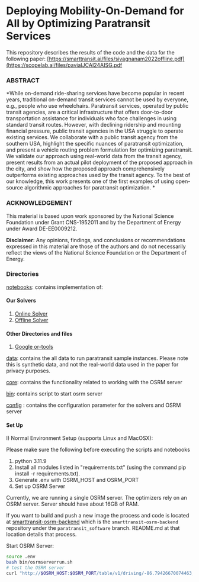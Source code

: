 # Deploying Mobility-On-Demand for All by Optimizing Paratransit Services

This repository describes the results of the code and the data for the following paper: [https://smarttransit.ai/files/sivagnanam2022offline.pdf](https://scopelab.ai/files/paviaIJCAI24AISG.pdf
### ABSTRACT

*While on-demand ride-sharing services have become popular in recent years, traditional on-demand transit services cannot be used by everyone, e.g., people who use wheelchairs. Paratransit services, operated by public transit agencies, are a critical infrastructure that offers door-to-door transportation assistance for individuals who face challenges in using standard transit routes. However, with declining ridership and mounting financial pressure, public transit agencies in the USA struggle to operate existing services. We collaborate with a public transit agency from the southern USA, highlight the specific nuances of paratransit optimization, and present a vehicle routing problem formulation for optimizing paratransit. We validate our approach using real-world data from the transit agency, present results from an actual pilot deployment of the proposed approach in the city, and show how the proposed approach comprehensively outperforms existing approaches used by the transit agency. To the best of our knowledge, this work presents one of the first examples of using open-source algorithmic approaches for paratransit optimization. *

### ACKNOWLEDGEMENT

This material is based upon work sponsored by the National
Science Foundation under Grant CNS-1952011 and by the
Department of Energy under Award DE-EE0009212.

**Disclaimer**: Any opinions, findings, and conclusions or recommendations expressed in this material are those of the authors and do not
necessarily reflect the views of the National Science Foundation or the Department of Energy.

### Directories

[notebooks](notebooks):
contains implementation of:
#### Our Solvers
1. [Online Solver](notebooks/online.ipynb)
2. [Offline Solver](notebooks/offline.ipynb)


####  Other Directories and files
1. [Google or-tools](https://developers.google.com/optimization)

[data](data): contains the all data to run paratransit sample instances. Please note this is synthetic data, and not the real-world data used in the paper for privacy purposes. 

[core](core): contains the functionality related to working with the OSRM server

[bin](bin): contains script to start osrm server

[config](config.py) : contains the configuration parameter for the solvers and OSRM server


#### Set Up

I) Normal Environment Setup (supports Linux and MacOSX):

Please make sure the following before executing the scripts and notebooks
1. python 3.11.9
2. Install all modules listed in "requirements.txt" (using the command pip install -r requirements.txt).
3. Generate .env with OSRM_HOST and OSRM_PORT
4. Set up OSRM Server

Currently, we are running a single OSRM server. The optimizers rely on an OSRM server. Server should have about 16GB of RAM.

If you want to build and push a new image the process and code is located at 
[smarttransit-osrm-backend](https://github.com/smarttransit-ai/smarttransit-osrm-backend/tree/paratransit_software)
which is the `smarttransit-osrm-backend` repository under the `paratransit_software` branch. README.md at that 
location details that process.

Start OSRM Server:

```bash
source .env
bash bin/osrmserverrun.sh
# test the OSRM server
curl "http://$OSRM_HOST:$OSRM_PORT/table/v1/driving/-86.79426670074463,36.12473806954196;-86.7641830444336,36.13808266878191"
```
  
